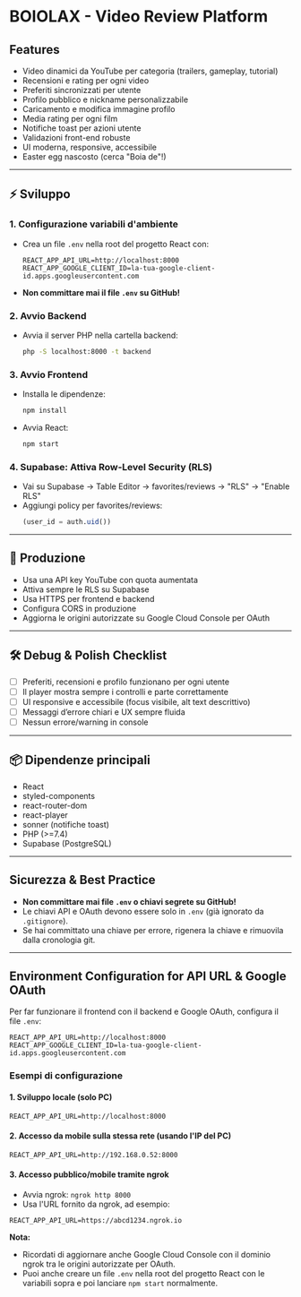 # BOIOLAX - Video Review Platform

## Features
- Video dinamici da YouTube per categoria (trailers, gameplay, tutorial)
- Recensioni e rating per ogni video
- Preferiti sincronizzati per utente
- Profilo pubblico e nickname personalizzabile
- Caricamento e modifica immagine profilo
- Media rating per ogni film
- Notifiche toast per azioni utente
- Validazioni front-end robuste
- UI moderna, responsive, accessibile
- Easter egg nascosto (cerca "Boia de"!)

---

## ⚡️ Sviluppo

### 1. Configurazione variabili d'ambiente
- Crea un file `.env` nella root del progetto React con:
  ```
  REACT_APP_API_URL=http://localhost:8000
  REACT_APP_GOOGLE_CLIENT_ID=la-tua-google-client-id.apps.googleusercontent.com
  ```
- **Non committare mai il file `.env` su GitHub!**

### 2. Avvio Backend
- Avvia il server PHP nella cartella backend:
  ```bash
  php -S localhost:8000 -t backend
  ```

### 3. Avvio Frontend
- Installa le dipendenze:
  ```bash
  npm install
  ```
- Avvia React:
  ```bash
  npm start
  ```

### 4. Supabase: Attiva Row-Level Security (RLS)
- Vai su Supabase → Table Editor → favorites/reviews → "RLS" → "Enable RLS"
- Aggiungi policy per favorites/reviews:
  ```sql
  (user_id = auth.uid())
  ```

---

## 🚀 Produzione
- Usa una API key YouTube con quota aumentata
- Attiva sempre le RLS su Supabase
- Usa HTTPS per frontend e backend
- Configura CORS in produzione
- Aggiorna le origini autorizzate su Google Cloud Console per OAuth

---

## 🛠️ Debug & Polish Checklist
- [ ] Preferiti, recensioni e profilo funzionano per ogni utente
- [ ] Il player mostra sempre i controlli e parte correttamente
- [ ] UI responsive e accessibile (focus visibile, alt text descrittivo)
- [ ] Messaggi d’errore chiari e UX sempre fluida
- [ ] Nessun errore/warning in console

---

## 📦 Dipendenze principali
- React
- styled-components
- react-router-dom
- react-player
- sonner (notifiche toast)
- PHP (>=7.4)
- Supabase (PostgreSQL)

---

## Sicurezza & Best Practice
- **Non committare mai file `.env` o chiavi segrete su GitHub!**
- Le chiavi API e OAuth devono essere solo in `.env` (già ignorato da `.gitignore`).
- Se hai committato una chiave per errore, rigenera la chiave e rimuovila dalla cronologia git.

---

## Environment Configuration for API URL & Google OAuth

Per far funzionare il frontend con il backend e Google OAuth, configura il file `.env`:

```
REACT_APP_API_URL=http://localhost:8000
REACT_APP_GOOGLE_CLIENT_ID=la-tua-google-client-id.apps.googleusercontent.com
```

### Esempi di configurazione

#### 1. Sviluppo locale (solo PC)
```
REACT_APP_API_URL=http://localhost:8000
```

#### 2. Accesso da mobile sulla stessa rete (usando l'IP del PC)
```
REACT_APP_API_URL=http://192.168.0.52:8000
```

#### 3. Accesso pubblico/mobile tramite ngrok
- Avvia ngrok: `ngrok http 8000`
- Usa l'URL fornito da ngrok, ad esempio:
```
REACT_APP_API_URL=https://abcd1234.ngrok.io
```

**Nota:**
- Ricordati di aggiornare anche Google Cloud Console con il dominio ngrok tra le origini autorizzate per OAuth.
- Puoi anche creare un file `.env` nella root del progetto React con le variabili sopra e poi lanciare `npm start` normalmente. 